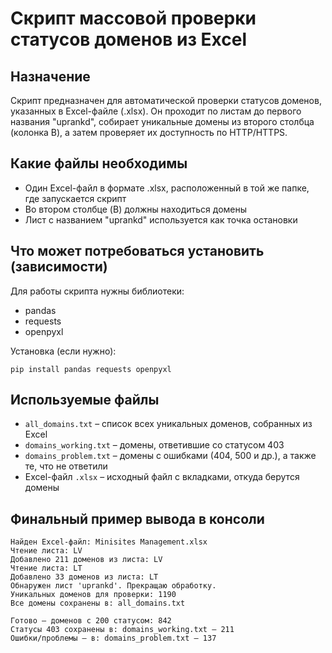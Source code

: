 





# Скрипт массовой проверки статусов доменов из Excel

## Назначение

Скрипт предназначен для автоматической проверки статусов доменов, указанных в Excel-файле (.xlsx).
Он проходит по листам до первого названия "uprankd", собирает уникальные домены из второго столбца (колонка B),
а затем проверяет их доступность по HTTP/HTTPS.

## Какие файлы необходимы

- Один Excel-файл в формате .xlsx, расположенный в той же папке, где запускается скрипт
- Во втором столбце (B) должны находиться домены
- Лист с названием "uprankd" используется как точка остановки

## Что может потребоваться установить (зависимости)

Для работы скрипта нужны библиотеки:

- pandas
- requests
- openpyxl

Установка (если нужно):

```
pip install pandas requests openpyxl
```

## Используемые файлы

- `all_domains.txt` – список всех уникальных доменов, собранных из Excel
- `domains_working.txt` – домены, ответившие со статусом 403
- `domains_problem.txt` – домены с ошибками (404, 500 и др.), а также те, что не ответили
- Excel-файл `.xlsx` – исходный файл с вкладками, откуда берутся домены

## Финальный пример вывода в консоли

```
Найден Excel-файл: Minisites Management.xlsx
Чтение листа: LV
Добавлено 211 доменов из листа: LV
Чтение листа: LT
Добавлено 33 доменов из листа: LT
Обнаружен лист 'uprankd'. Прекращаю обработку.
Уникальных доменов для проверки: 1190
Все домены сохранены в: all_domains.txt

Готово — доменов с 200 статусом: 842
Статусы 403 сохранены в: domains_working.txt — 211
Ошибки/проблемы — в: domains_problem.txt — 137
```
